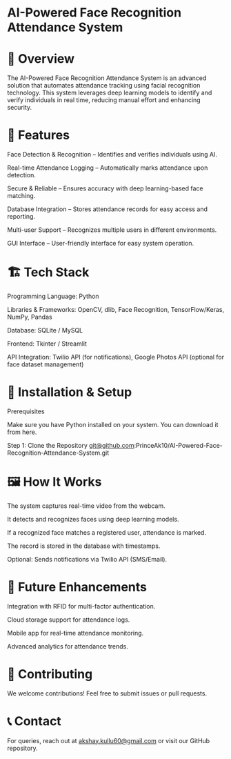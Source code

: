 # AI-Powered Face Recognition Attendance System

# 📌 Overview

The AI-Powered Face Recognition Attendance System is an advanced solution that automates attendance tracking using facial recognition technology. This system leverages deep learning models to identify and verify individuals in real time, reducing manual effort and enhancing security.

# 🎯 Features

Face Detection & Recognition – Identifies and verifies individuals using AI.

Real-time Attendance Logging – Automatically marks attendance upon detection.

Secure & Reliable – Ensures accuracy with deep learning-based face matching.

Database Integration – Stores attendance records for easy access and reporting.

Multi-user Support – Recognizes multiple users in different environments.

GUI Interface – User-friendly interface for easy system operation.

# 🏗️ Tech Stack

Programming Language: Python

Libraries & Frameworks: OpenCV, dlib, Face Recognition, TensorFlow/Keras, NumPy, Pandas

Database: SQLite / MySQL

Frontend: Tkinter / Streamlit

API Integration: Twilio API (for notifications), Google Photos API (optional for face dataset management)

# 🚀 Installation & Setup

Prerequisites

Make sure you have Python installed on your system. You can download it from here.

Step 1: Clone the Repository
git@github.com:PrinceAk10/AI-Powered-Face-Recognition-Attendance-System.git

# 🖼️ How It Works

The system captures real-time video from the webcam.

It detects and recognizes faces using deep learning models.

If a recognized face matches a registered user, attendance is marked.

The record is stored in the database with timestamps.

Optional: Sends notifications via Twilio API (SMS/Email).

# 📌 Future Enhancements

Integration with RFID for multi-factor authentication.

Cloud storage support for attendance logs.

Mobile app for real-time attendance monitoring.

Advanced analytics for attendance trends.

# 🤝 Contributing

We welcome contributions! Feel free to submit issues or pull requests.

# 📞 Contact

For queries, reach out at akshay.kullu60@gmail.com or visit our GitHub repository.
